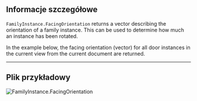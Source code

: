 ## Informacje szczegółowe
`FamilyInstance.FacingOrientation` returns a vector describing the orientation of a family instance. This can be used to determine how much an instance has been rotated.

In the example below, the facing orientation (vector) for all door instances in the current view from the current document are returned.
___
## Plik przykładowy

![FamilyInstance.FacingOrientation](./Revit.Elements.FamilyInstance.FacingOrientation_img.jpg)
